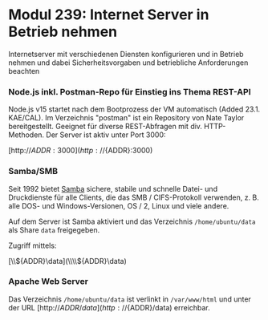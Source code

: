# Modul 239: Internet Server in Betrieb nehmen

Internetserver mit verschiedenen Diensten konfigurieren und in Betrieb nehmen und dabei Sicherheitsvorgaben und betriebliche Anforderungen beachten

### Node.js inkl. Postman-Repo für Einstieg ins Thema REST-API
Node.js v15 startet nach dem Bootprozess der VM automatisch (Added 23.1. KAE/CAL). 
Im Verzeichnis "postman" ist ein Repository von Nate Taylor bereitgestellt. Geeignet für diverse REST-Abfragen mit div. HTTP-Methoden.
Der Server ist aktiv unter Port 3000:
   
[http://${ADDR}:3000](http://${ADDR}:3000)

### Samba/SMB

Seit 1992 bietet [Samba](https://www.samba.org/) sichere, stabile und schnelle Datei- und Druckdienste für alle Clients, die das SMB / CIFS-Protokoll verwenden, z. B. alle DOS- und Windows-Versionen, OS / 2, Linux und viele andere.

Auf dem Server ist Samba aktiviert und das Verzeichnis `/home/ubuntu/data` als Share `data` freigegeben.

Zugriff mittels:

[\\\\${ADDR}\data](\\\\${ADDR}\data)

### Apache Web Server

Das Verzeichnis `/home/ubuntu/data` ist verlinkt in `/var/www/html` und unter der URL [http://${ADDR}/data](http://${ADDR}/data) erreichbar.  

